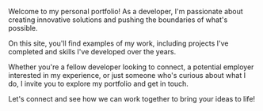 Welcome to my personal portfolio! As a developer, I'm passionate about creating innovative solutions and pushing the boundaries of what's possible.

On this site, you'll find examples of my work, including projects I've completed and skills I've developed over the years.

Whether you're a fellow developer looking to connect, a potential employer interested in my experience, or just someone who's curious about what I do, I invite you to explore my portfolio and get in touch.

Let's connect and see how we can work together to bring your ideas to life!
